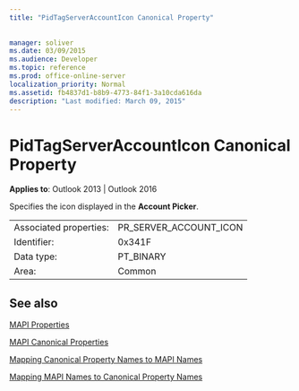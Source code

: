 ```yaml
---
title: "PidTagServerAccountIcon Canonical Property"
 
 
manager: soliver
ms.date: 03/09/2015
ms.audience: Developer
ms.topic: reference
ms.prod: office-online-server
localization_priority: Normal
ms.assetid: fb4837d1-b8b9-4773-84f1-3a10cda616da
description: "Last modified: March 09, 2015"
---
```


# PidTagServerAccountIcon Canonical Property

  
  
**Applies to**: Outlook 2013 | Outlook 2016 
  
Specifies the icon displayed in the **Account Picker**.
  
|||
|:-----|:-----|
|Associated properties:  <br/> |PR_SERVER_ACCOUNT_ICON  <br/> |
|Identifier:  <br/> |0x341F  <br/> |
|Data type:  <br/> |PT_BINARY  <br/> |
|Area:  <br/> |Common  <br/> |
   
## See also



[MAPI Properties](mapi-properties.md)
  
[MAPI Canonical Properties](mapi-canonical-properties.md)
  
[Mapping Canonical Property Names to MAPI Names](mapping-canonical-property-names-to-mapi-names.md)
  
[Mapping MAPI Names to Canonical Property Names](mapping-mapi-names-to-canonical-property-names.md)

